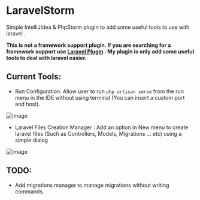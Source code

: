 # LaravelStorm
Simple IntelliJIdea & PhpStorm plugin to add some useful tools to use with laravel .

**This is not a framework support plugin. If you are searching for a framework support use [Laravel Plugin](https://plugins.jetbrains.com/plugin/7532-laravel-plugin) . My plugin is only add some useful tools to deal with laravel easier.**

## Current Tools:

*  Run Configuration: Allow user to run `php artisan serve` from the run menu in the IDE without using terminal (You can insert a custom port and host).

![image](https://user-images.githubusercontent.com/16087389/27585467-0b50c7da-5b45-11e7-9798-445df0f8ad01.png)


* Laravel Files Creation Manager : Add an option in New menu to create laravel files (Such as Controllers, Models, Migrations ... etc) using  a simple dialog

![image](https://user-images.githubusercontent.com/16087389/27578714-8cce8a9e-5b2d-11e7-8689-693b50bcdd2e.png)


## TODO:

* Add migrations manager to manage migrations without writing commands.
